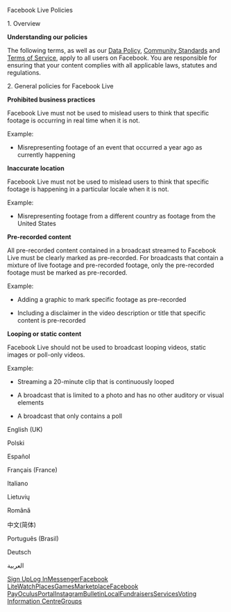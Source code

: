 Facebook Live Policies

1\. Overview

**Understanding our policies**

The following terms, as well as our [Data Policy](https://www.facebook.com/about/privacy/), [Community Standards](https://www.facebook.com/communitystandards/) and [Terms of Service](https://www.facebook.com/legal/terms), apply to all users on Facebook. You are responsible for ensuring that your content complies with all applicable laws, statutes and regulations.

2\. General policies for Facebook Live

**Prohibited business practices**

Facebook Live must not be used to mislead users to think that specific footage is occurring in real time when it is not.

Example:

*   Misrepresenting footage of an event that occurred a year ago as currently happening

**Inaccurate location**

Facebook Live must not be used to mislead users to think that specific footage is happening in a particular locale when it is not.

Example:

*   Misrepresenting footage from a different country as footage from the United States

**Pre-recorded content**

All pre-recorded content contained in a broadcast streamed to Facebook Live must be clearly marked as pre-recorded. For broadcasts that contain a mixture of live footage and pre-recorded footage, only the pre-recorded footage must be marked as pre-recorded.

Example:

*   Adding a graphic to mark specific footage as pre-recorded

*   Including a disclaimer in the video description or title that specific content is pre-recorded

**Looping or static content**

Facebook Live should not be used to broadcast looping videos, static images or poll-only videos.

Example:

*   Streaming a 20-minute clip that is continuously looped

*   A broadcast that is limited to a photo and has no other auditory or visual elements

*   A broadcast that only contains a poll

English (UK)

Polski

Español

Français (France)

Italiano

Lietuvių

Română

中文(简体)

Português (Brasil)

Deutsch

العربية

[Sign Up](https://www.facebook.com/reg/)[Log In](https://www.facebook.com/login/)[Messenger](https://l.facebook.com/l.php?u=https%3A%2F%2Fmessenger.com%2F&h=AT1CcACnxhQmf5n5X8_w5jsgi3VG2z4mABWER8_1ouNlxlL60V7r9BEp8mRnnwxBb0AQd_RGFCoO0sio__B6-4cUQA7_OM3BHbaAcLl630x-n-pTg_Fuo6yAqIOIZjaXG1Vf5KAbT1u6SLtSRb7PdLy-NfKIJi9SlibjRw)[Facebook Lite](https://www.facebook.com/lite/)[Watch](https://en-gb.facebook.com/watch/)[Places](https://www.facebook.com/places/)[Games](https://www.facebook.com/games/)[Marketplace](https://www.facebook.com/marketplace/)[Facebook Pay](https://pay.facebook.com/)[Oculus](https://l.facebook.com/l.php?u=https%3A%2F%2Fwww.oculus.com%2F&h=AT1CcACnxhQmf5n5X8_w5jsgi3VG2z4mABWER8_1ouNlxlL60V7r9BEp8mRnnwxBb0AQd_RGFCoO0sio__B6-4cUQA7_OM3BHbaAcLl630x-n-pTg_Fuo6yAqIOIZjaXG1Vf5KAbT1u6SLtSRb7PdLy-NfKIJi9SlibjRw)[Portal](https://portal.facebook.com/)[Instagram](https://l.facebook.com/l.php?u=https%3A%2F%2Fwww.instagram.com%2F&h=AT1CcACnxhQmf5n5X8_w5jsgi3VG2z4mABWER8_1ouNlxlL60V7r9BEp8mRnnwxBb0AQd_RGFCoO0sio__B6-4cUQA7_OM3BHbaAcLl630x-n-pTg_Fuo6yAqIOIZjaXG1Vf5KAbT1u6SLtSRb7PdLy-NfKIJi9SlibjRw)[Bulletin](https://www.bulletin.com/)[Local](https://www.facebook.com/local/lists/245019872666104/)[Fundraisers](https://www.facebook.com/fundraisers/)[Services](https://www.facebook.com/biz/directory/)[Voting Information Centre](https://www.facebook.com/votinginformationcenter/?entry_point=c2l0ZQ%3D%3D)[Groups](https://www.facebook.com/groups/explore/)